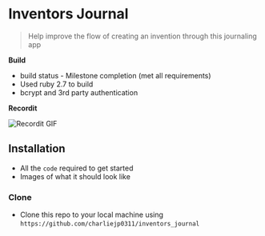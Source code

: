 # Inventors Journal

> Help improve the flow of creating an invention through this journaling app

**Build**

- build status - Milestone completion (met all requirements)
- Used ruby 2.7 to build
- bcrypt and 3rd party authentication

**Recordit**

![Recordit GIF](http://g.recordit.co/iLN6A0vSD8.gif)

## Installation

- All the `code` required to get started
- Images of what it should look like

### Clone

- Clone this repo to your local machine using `https://github.com/charliejp0311/inventors_journal`



